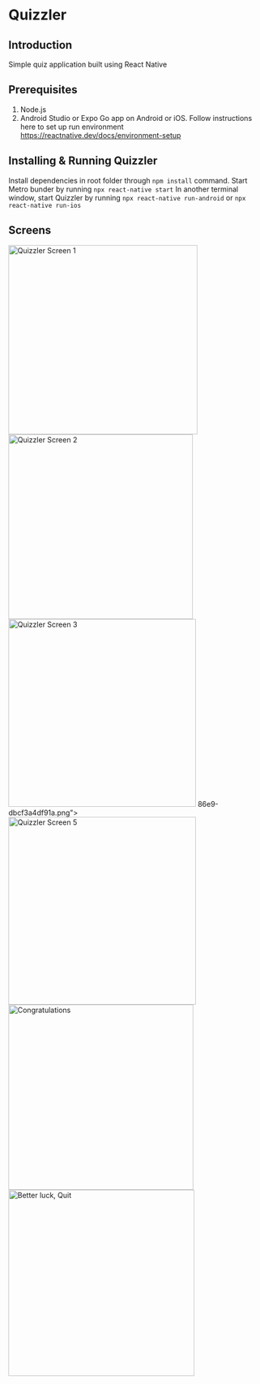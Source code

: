 # Quizzler
## Introduction
Simple quiz application built using React Native

## Prerequisites
1. Node.js
2. Android Studio or Expo Go app on Android or iOS. Follow instructions here to set up run environment https://reactnative.dev/docs/environment-setup


## Installing & Running Quizzler
Install dependencies in root folder through `npm install` command.
Start Metro bunder by running `npx react-native start`
In another terminal window, start Quizzler by running `npx react-native run-android` or `npx react-native run-ios`


## Screens
<img width="373" alt="Quizzler Screen 1" src="https://user-images.githubusercontent.com/8875901/193412260-42c157fa-1688-4ede-a5a1-38db521bfa8e.png">
<img width="364" alt="Quizzler Screen 2" src="https://user-images.githubusercontent.com/8875901/193412278-47c6c740-331f-4e1b-b262-86f7bea44b89.png">
<img width="370" alt="Quizzler Screen 3" src="https://user-images.githubusercontent.com/8875901/193412283-60e35164-318d-4b14-<img width="371" alt="Quizzler Screen 4" src="https://user-images.githubusercontent.com/8875901/193412294-96a4effe-6bbb-47fa-a0bd-80149cf71b40.png">
86e9-dbcf3a4df91a.png">
<img width="370" alt="Quizzler Screen 5" src="https://user-images.githubusercontent.com/8875901/193412302-443bef2b-4076-4004-82da-bc1b79cc900b.png">
<img width="365" alt="Congratulations" src="https://user-images.githubusercontent.com/8875901/193412315-554169fa-2d2d-4a86-a9f5-9c55a9cedef7.png">
<img width="367" alt="Better luck, Quit" src="https://user-images.githubusercontent.com/8875901/193412362-5aa1d256-2b9c-4cf7-a497-7edcf3f07255.png">

